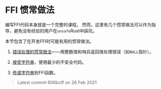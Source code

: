 # FFI 惯常做法

编写FFI代码本身就是一个完整的课程。
然而，这里有几个惯常做法可以作为指导，避免没有经验的用户在`unsafe`Rust中踩坑。

本节包含了在开发FFI时可能有用的惯常做法。

1. [错误处理的惯常做法](./errors.md)——用整数值和哨兵返回值处理错误（如`NULL`指针）。

2. [接受字符串](./accepting-strings.md)，使用最少的不安全代码。

3. [传递字符串](./passing-strings.md)到FFI函数。

> Latest commit 606bcff on 26 Feb 2021